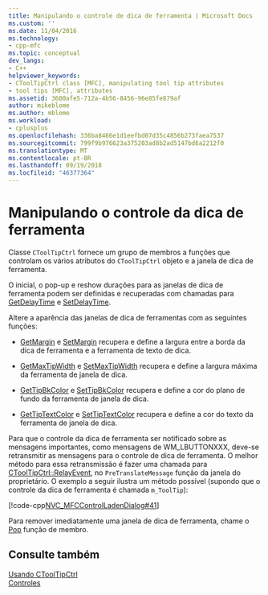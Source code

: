 ```yaml
---
title: Manipulando o controle de dica de ferramenta | Microsoft Docs
ms.custom: ''
ms.date: 11/04/2016
ms.technology:
- cpp-mfc
ms.topic: conceptual
dev_langs:
- C++
helpviewer_keywords:
- CToolTipCtrl class [MFC], manipulating tool tip attributes
- tool tips [MFC], attributes
ms.assetid: 3600afe5-712a-4b56-8456-96e85fe879af
author: mikeblome
ms.author: mblome
ms.workload:
- cplusplus
ms.openlocfilehash: 336ba8466e1d1eefbd07d35c4856b273faea7537
ms.sourcegitcommit: 799f9b976623a375203ad8b2ad5147bd6a2212f0
ms.translationtype: MT
ms.contentlocale: pt-BR
ms.lasthandoff: 09/19/2018
ms.locfileid: "46377364"
---
```

# <a name="manipulating-the-tool-tip-control"></a>Manipulando o controle da dica de ferramenta

Classe `CToolTipCtrl` fornece um grupo de membros a funções que controlam os vários atributos do `CToolTipCtrl` objeto e a janela de dica de ferramenta.

O inicial, o pop-up e reshow durações para as janelas de dica de ferramenta podem ser definidas e recuperadas com chamadas para [GetDelayTime](../mfc/reference/ctooltipctrl-class.md#getdelaytime) e [SetDelayTime](../mfc/reference/ctooltipctrl-class.md#setdelaytime).

Altere a aparência das janelas de dica de ferramentas com as seguintes funções:

- [GetMargin](../mfc/reference/ctooltipctrl-class.md#getmargin) e [SetMargin](../mfc/reference/ctooltipctrl-class.md#setmargin) recupera e define a largura entre a borda da dica de ferramenta e a ferramenta de texto de dica.

- [GetMaxTipWidth](../mfc/reference/ctooltipctrl-class.md#getmaxtipwidth) e [SetMaxTipWidth](../mfc/reference/ctooltipctrl-class.md#setmaxtipwidth) recupera e define a largura máxima da ferramenta de janela de dica.

- [GetTipBkColor](../mfc/reference/ctooltipctrl-class.md#gettipbkcolor) e [SetTipBkColor](../mfc/reference/ctooltipctrl-class.md#settipbkcolor) recupera e define a cor do plano de fundo da ferramenta de janela de dica.

- [GetTipTextColor](../mfc/reference/ctooltipctrl-class.md#gettiptextcolor) e [SetTipTextColor](../mfc/reference/ctooltipctrl-class.md#settiptextcolor) recupera e define a cor do texto da ferramenta de janela de dica.

Para que o controle da dica de ferramenta ser notificado sobre as mensagens importantes, como mensagens de WM_LBUTTONXXX, deve-se retransmitir as mensagens para o controle de dica de ferramenta. O melhor método para essa retransmissão é fazer uma chamada para [CToolTipCtrl::RelayEvent](../mfc/reference/ctooltipctrl-class.md#relayevent), no `PreTranslateMessage` função da janela do proprietário. O exemplo a seguir ilustra um método possível (supondo que o controle da dica de ferramenta é chamada `m_ToolTip`):

[!code-cpp[NVC_MFCControlLadenDialog#41](../mfc/codesnippet/cpp/manipulating-the-tool-tip-control_1.cpp)]

Para remover imediatamente uma janela de dica de ferramenta, chame o [Pop](../mfc/reference/ctooltipctrl-class.md#pop) função de membro.

## <a name="see-also"></a>Consulte também

[Usando CToolTipCtrl](../mfc/using-ctooltipctrl.md)<br/>
[Controles](../mfc/controls-mfc.md)

